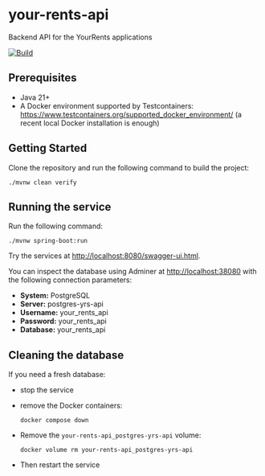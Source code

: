 # your-rents-api

Backend API for the YourRents applications

[![Build](https://github.com/your-rents/your-rents-api/actions/workflows/maven.yml/badge.svg)](https://github.com/your-rents/your-rents-api/actions/workflows/maven.yml)

## Prerequisites

- Java 21+
- A Docker environment supported by Testcontainers: <https://www.testcontainers.org/supported_docker_environment/> (a recent local Docker installation is enough)

## Getting Started

Clone the repository and run the following command to build the project:

```shell
./mvnw clean verify
```

## Running the service

Run the following command:

```shell
./mvnw spring-boot:run
```

Try the services at <http://localhost:8080/swagger-ui.html>.

You can inspect the database using Adminer at <http://localhost:38080> with the following connection parameters:

- **System:** PostgreSQL
- **Server:** postgres-yrs-api
- **Username:** your_rents_api
- **Password:** your_rents_api
- **Database:** your_rents_api

## Cleaning the database

If you need a fresh database:

- stop the service
- remove the Docker containers:

     ```shell
     docker compose down
     ```

- Remove the `your-rents-api_postgres-yrs-api` volume:

     ```shell
     docker volume rm your-rents-api_postgres-yrs-api
     ```

- Then restart the service
